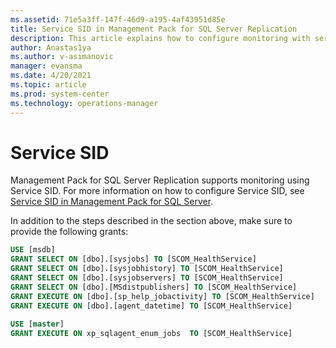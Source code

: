 ```yaml
---
ms.assetid: 71e5a3ff-147f-46d9-a195-4af43951d85e
title: Service SID in Management Pack for SQL Server Replication
description: This article explains how to configure monitoring with service SID
author: Anastas1ya
ms.author: v-asimanovic
manager: evansma
ms.date: 4/20/2021
ms.topic: article
ms.prod: system-center
ms.technology: operations-manager
---
```


# Service SID

Management Pack for SQL Server Replication supports monitoring using Service SID. For more information on how to configure Service SID, see [Service SID in Management Pack for SQL Server](./sql-server-management-pack-service-sid.md).

In addition to the steps described in the section above, make sure to provide the following grants:

```sql
USE [msdb]
GRANT SELECT ON [dbo].[sysjobs] TO [SCOM_HealthService]
GRANT SELECT ON [dbo].[sysjobhistory] TO [SCOM_HealthService]
GRANT SELECT ON [dbo].[sysjobservers] TO [SCOM_HealthService]
GRANT SELECT ON [dbo].[MSdistpublishers] TO [SCOM_HealthService]
GRANT EXECUTE ON [dbo].[sp_help_jobactivity] TO [SCOM_HealthService]
GRANT EXECUTE ON [dbo].[agent_datetime] TO [SCOM_HealthService]
 
USE [master]
GRANT EXECUTE ON xp_sqlagent_enum_jobs  TO [SCOM_HealthService]
```